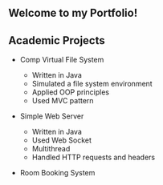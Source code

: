 ## Welcome to my Portfolio!

## Academic Projects

- Comp Virtual File System
    - Written in Java
    - Simulated a file system environment
    - Applied OOP principles 
    - Used MVC pattern

- Simple Web Server
    - Written in Java
    - Used Web Socket
    - Multithread
    - Handled HTTP requests and headers



- Room Booking System

